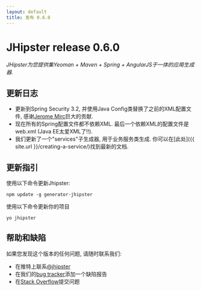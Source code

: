 ```yaml
---
layout: default
title: 发布 0.6.0
---
```


JHipster release 0.6.0
==================

*JHipster为您提供集Yeoman + Maven + Spring + AngularJS于一体的应用生成器.*

更新日志
----------

- 更新到Spring Security 3.2, 并使用Java Config类替换了之前的XML配置文件, 感谢[Jerome Mirc](https://twitter.com/JeromeMirc)巨大的贡献.
- 现在所有的Spring配置文件都不依赖XML. 最后一个依赖XML的配置文件是web.xml (Java EE太爱XML了!!).
- 我们更新了一个"services"子生成器, 用于业务服务类生成. 你可以在[此处]({{ site.url }}/creating-a-service/)找到最新的文档.

更新指引
------------

使用以下命令更新Jhipster:

```
npm update -g generator-jhipster
```

使用以下命令更新你的项目

```
yo jhipster
```

帮助和缺陷
--------------

如果您发现这个版本的任何问题, 请随时联系我们:

- 在推特上联系[@jhipster](https://twitter.com/jhipster)
- 在我们的[bug tracker](https://github.com/jhipster/generator-jhipster/issues?state=open)添加一个缺陷报告
- 在[Stack Overflow](http://stackoverflow.com/tags/jhipster/info)提交问题
